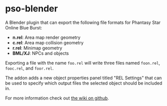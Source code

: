 # pso-blender

A Blender plugin that can export the following file formats for Phantasy Star Online Blue Burst:
* **n.rel**: Area map render geometry
* **c.rel**: Area map collision geometry
* **r.rel**: Minimap geometry
* **BML/XJ**: NPCs and objects

Exporting a file with the name `foo.rel` will write three files named `foon.rel`, `fooc.rel`, and `foor.rel`.

The addon adds a new object properties panel titled "REL Settings" that can be used to specify which output files the selected object should be included in.

For more information check out [the wiki on github](https://github.com/jtuu/pso-blender/wiki).
